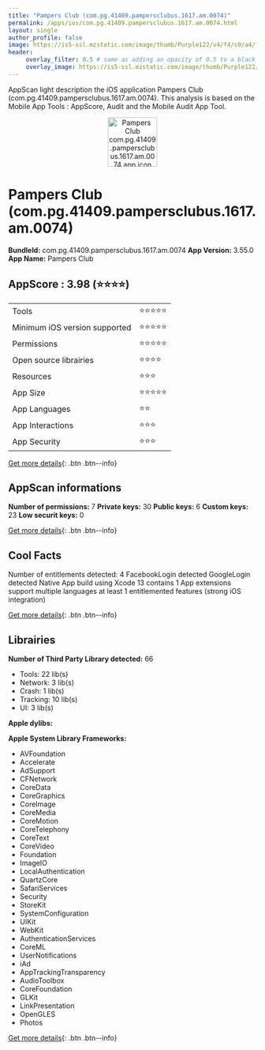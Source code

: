 ```yaml
---
title: "Pampers Club (com.pg.41409.pampersclubus.1617.am.0074)"
permalink: /apps/ios/com.pg.41409.pampersclubus.1617.am.0074.html
layout: single
author_profile: false
image: https://is5-ssl.mzstatic.com/image/thumb/Purple122/v4/f4/c0/a4/f4c0a444-7629-c689-74e7-f38c34df0af4/AppIcon-1x_U007emarketing-0-5-0-85-220.png/512x512bb.jpg
header: 
     overlay_filter: 0.5 # same as adding an opacity of 0.5 to a black background
     overlay_image: https://is5-ssl.mzstatic.com/image/thumb/Purple122/v4/f4/c0/a4/f4c0a444-7629-c689-74e7-f38c34df0af4/AppIcon-1x_U007emarketing-0-5-0-85-220.png/512x512bb.jpg
---
```

AppScan light description the iOS application Pampers Club (com.pg.41409.pampersclubus.1617.am.0074). This analysis is based on the Mobile App Tools : AppScore, Audit and the Mobile Audit App Tool.

  
  
<div style="text-align: center;"><img src="https://is5-ssl.mzstatic.com/image/thumb/Purple122/v4/f4/c0/a4/f4c0a444-7629-c689-74e7-f38c34df0af4/AppIcon-1x_U007emarketing-0-5-0-85-220.png/512x512bb.jpg" width="100" height="100" alt="Pampers Club com.pg.41409.pampersclubus.1617.am.0074 app icon"></div>  
  
# Pampers Club (com.pg.41409.pampersclubus.1617.am.0074)

**BundleId:** com.pg.41409.pampersclubus.1617.am.0074
**App Version:** 3.55.0
**App Name:** Pampers Club


## AppScore : 3.98 (⭐️⭐️⭐️⭐️) 

<table>
<tr><td> Tools </td><td> ⭐️⭐️⭐️⭐️⭐️ </td></tr>
<tr><td> Minimum iOS version supported </td><td> ⭐️⭐️⭐️⭐️⭐️ </td></tr>
<tr><td> Permissions </td><td> ⭐️⭐️⭐️⭐️⭐️ </td></tr>
<tr><td> Open source librairies </td><td> ⭐️⭐️⭐️⭐️ </td></tr>
<tr><td> Resources </td><td> ⭐️⭐️⭐️ </td></tr>
<tr><td> App Size </td><td> ⭐️⭐️⭐️⭐️⭐️ </td></tr>
<tr><td> App Languages </td><td> ⭐️⭐️ </td></tr>
<tr><td> App Interactions </td><td> ⭐️⭐️⭐️ </td></tr>
<tr><td> App Security </td><td> ⭐️⭐️⭐️ </td></tr>
</table>

[Get more details](/pricing.html){: .btn .btn--info}  
  
## AppScan informations 

**Number of permissions:** 7
**Private keys:** 30
**Public keys:** 6
**Custom keys:** 23
**Low securit keys:** 0
  
[Get more details](/pricing.html){: .btn .btn--info}

## Cool Facts

Number of entitlements detected: 4
FacebookLogin detected
GoogleLogin detected
Native App
build using Xcode 13
contains 1 App extensions
support multiple languages
at least 1 entitlemented features (strong iOS integration)
  
[Get more details](/pricing.html){: .btn .btn--info}

## Librairies 
**Number of Third Party Library detected:** 66
- Tools: 22 lib(s)
- Network: 3 lib(s)
- Crash: 1 lib(s)
- Tracking: 10 lib(s)
- UI: 3 lib(s)

**Apple dylibs:**


**Apple System Library Frameworks:**
- AVFoundation
- Accelerate
- AdSupport
- CFNetwork
- CoreData
- CoreGraphics
- CoreImage
- CoreMedia
- CoreMotion
- CoreTelephony
- CoreText
- CoreVideo
- Foundation
- ImageIO
- LocalAuthentication
- QuartzCore
- SafariServices
- Security
- StoreKit
- SystemConfiguration
- UIKit
- WebKit
- AuthenticationServices
- CoreML
- UserNotifications
- iAd
- AppTrackingTransparency
- AudioToolbox
- CoreFoundation
- GLKit
- LinkPresentation
- OpenGLES
- Photos


  
[Get more details](/pricing.html){: .btn .btn--info}

